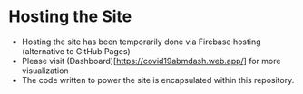 # Hosting the Site
* Hosting the site has been temporarily done via Firebase hosting (alternative to GitHub Pages)
* Please visit (Dashboard)[https://covid19abmdash.web.app/] for more visualization
* The code written to power the site is encapsulated within this repository. 
